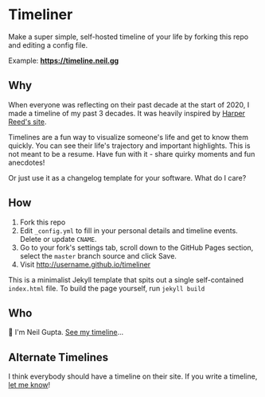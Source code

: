# Timeliner

Make a super simple, self-hosted timeline of your life by forking this repo and editing a config file.

Example: **https://timeline.neil.gg**

## Why

When everyone was reflecting on their past decade at the start of 2020, I made a timeline of my past 3 decades. It was heavily inspired by [Harper Reed's site](https://harperreed.com).

Timelines are a fun way to visualize someone's life and get to know them quickly. You can see their life's trajectory and important highlights. This is not meant to be a resume. Have fun with it - share quirky moments and fun anecdotes!

Or just use it as a changelog template for your software. What do I care?

## How

1. Fork this repo
2. Edit `_config.yml` to fill in your personal details and timeline events. Delete or update `CNAME`.
3. Go to your fork's settings tab, scroll down to the GitHub Pages section, select the `master` branch source and click Save.
4. Visit http://username.github.io/timeliner

This is a minimalist Jekyll template that spits out a single self-contained `index.html` file. To build the page yourself, run `jekyll build`

## Who

👋 I'm Neil Gupta. [See my timeline](https://timeline.neil.gg)...

## Alternate Timelines

I think everybody should have a timeline on their site. If you write a timeline, [let me know](mailto:timeline@neil.gg)!
